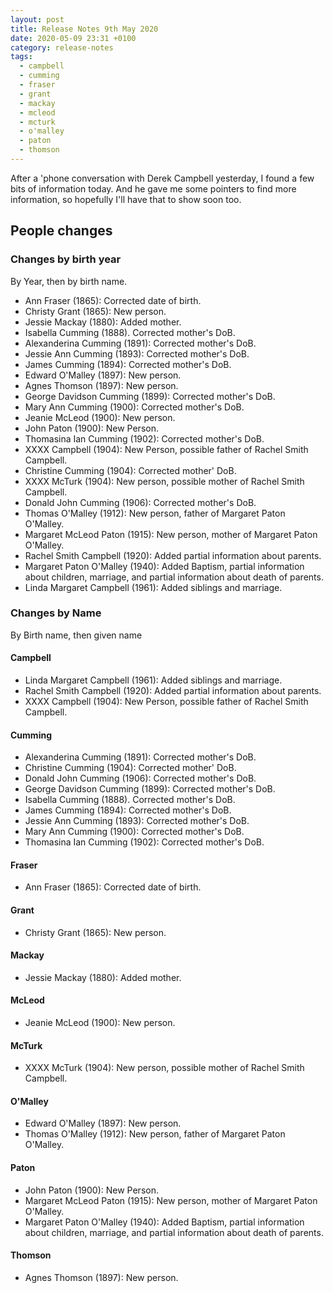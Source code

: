 ```yaml
---
layout: post
title: Release Notes 9th May 2020
date: 2020-05-09 23:31 +0100
category: release-notes
tags:
  - campbell
  - cumming
  - fraser
  - grant
  - mackay
  - mcleod
  - mcturk
  - o'malley
  - paton
  - thomson
---
```


After a 'phone conversation with Derek Campbell yesterday, I found a few bits of information today. And he gave me some pointers to find more information, so hopefully I'll have that to show soon too.

## People changes

### Changes by birth year

By Year, then by birth name.

* Ann Fraser (1865): Corrected date of birth.
* Christy Grant (1865): New person.
* Jessie Mackay (1880): Added mother.
* Isabella Cumming (1888). Corrected mother's DoB.
* Alexanderina Cumming (1891): Corrected mother's DoB.
* Jessie Ann Cumming (1893): Corrected mother's DoB.
* James Cumming (1894): Corrected mother's DoB.
* Edward O'Malley (1897): New person.
* Agnes Thomson (1897): New person.
* George Davidson Cumming (1899): Corrected mother's DoB.
* Mary Ann Cumming (1900): Corrected mother's DoB.
* Jeanie McLeod (1900): New person.
* John Paton (1900): New Person.
* Thomasina Ian Cumming (1902): Corrected mother's DoB.
* XXXX Campbell (1904): New Person, possible father of Rachel Smith Campbell.
* Christine Cumming (1904): Corrected mother' DoB.
* XXXX McTurk (1904): New person, possible mother of Rachel Smith Campbell.
* Donald John Cumming (1906): Corrected mother's DoB.
* Thomas O'Malley (1912): New person, father of Margaret Paton O'Malley.
* Margaret McLeod Paton (1915): New person, mother of Margaret Paton O'Malley.
* Rachel Smith Campbell (1920): Added partial information about parents.
* Margaret Paton O'Malley (1940): Added Baptism, partial information about children, marriage, and partial information about death of parents.
* Linda Margaret Campbell (1961): Added siblings and marriage.

### Changes by Name

By Birth name, then given name

#### Campbell

* Linda Margaret Campbell (1961): Added siblings and marriage.
* Rachel Smith Campbell (1920): Added partial information about parents.
* XXXX Campbell (1904): New Person, possible father of Rachel Smith Campbell.

#### Cumming

* Alexanderina Cumming (1891): Corrected mother's DoB.
* Christine Cumming (1904): Corrected mother' DoB.
* Donald John Cumming (1906): Corrected mother's DoB.
* George Davidson Cumming (1899): Corrected mother's DoB.
* Isabella Cumming (1888). Corrected mother's DoB.
* James Cumming (1894): Corrected mother's DoB.
* Jessie Ann Cumming (1893): Corrected mother's DoB.
* Mary Ann Cumming (1900): Corrected mother's DoB.
* Thomasina Ian Cumming (1902): Corrected mother's DoB.

#### Fraser

* Ann Fraser (1865): Corrected date of birth.

#### Grant

* Christy Grant (1865): New person.

#### Mackay

* Jessie Mackay (1880): Added mother.

#### McLeod

* Jeanie McLeod (1900): New person.

#### McTurk

* XXXX McTurk (1904): New person, possible mother of Rachel Smith Campbell.


#### O'Malley

* Edward O'Malley (1897): New person.
* Thomas O'Malley (1912): New person, father of Margaret Paton O'Malley.

#### Paton

* John Paton (1900): New Person.
* Margaret McLeod Paton (1915): New person, mother of Margaret Paton O'Malley.
* Margaret Paton O'Malley (1940): Added Baptism, partial information about children, marriage, and partial information about death of parents.

#### Thomson

* Agnes Thomson (1897): New person.
